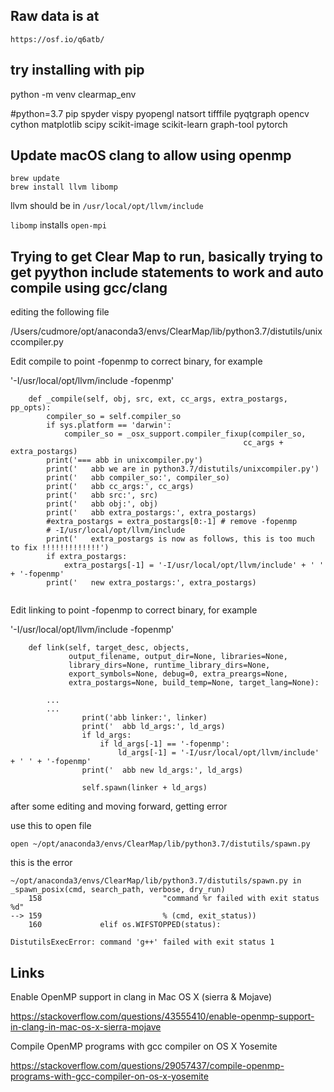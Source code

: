 ## Raw data is at

```
https://osf.io/q6atb/
```

## try installing with pip

python -m venv clearmap_env

#python=3.7
pip
spyder
vispy
pyopengl
natsort
tifffile
pyqtgraph
opencv
cython
matplotlib
scipy
scikit-image
scikit-learn
graph-tool
pytorch

## Update macOS clang to allow using openmp

```
brew update
brew install llvm libomp 
```

llvm should be in `/usr/local/opt/llvm/include`

`libomp` installs `open-mpi`

## Trying to get Clear Map to run, basically trying to get pyython include statements to work and auto compile using gcc/clang

editing the following file

/Users/cudmore/opt/anaconda3/envs/ClearMap/lib/python3.7/distutils/unixccompiler.py

Edit compile to point -fopenmp to correct binary, for example

'-I/usr/local/opt/llvm/include -fopenmp'


```
    def _compile(self, obj, src, ext, cc_args, extra_postargs, pp_opts):
        compiler_so = self.compiler_so
        if sys.platform == 'darwin':
            compiler_so = _osx_support.compiler_fixup(compiler_so,
                                                    cc_args + extra_postargs)
        print('=== abb in unixcompiler.py')
        print('   abb we are in python3.7/distutils/unixcompiler.py')
        print('   abb compiler_so:', compiler_so)
        print('   abb cc_args:', cc_args)
        print('   abb src:', src)
        print('   abb obj:', obj)
        print('   abb extra_postargs:', extra_postargs)
        #extra_postargs = extra_postargs[0:-1] # remove -fopenmp
        # -I/usr/local/opt/llvm/include
        print('   extra_postargs is now as follows, this is too much to fix !!!!!!!!!!!!!')
        if extra_postargs:
        	extra_postargs[-1] = '-I/usr/local/opt/llvm/include' + ' ' + '-fopenmp'
        print('   new extra_postargs:', extra_postargs)
        
```

Edit linking to point -fopenmp to correct binary, for example

'-I/usr/local/opt/llvm/include -fopenmp'

```
    def link(self, target_desc, objects,
             output_filename, output_dir=None, libraries=None,
             library_dirs=None, runtime_library_dirs=None,
             export_symbols=None, debug=0, extra_preargs=None,
             extra_postargs=None, build_temp=None, target_lang=None):

		...
		...
                print('abb linker:', linker)
                print('  abb ld_args:', ld_args)
                if ld_args:
        	        if ld_args[-1] == '-fopenmp':
        	        	ld_args[-1] = '-I/usr/local/opt/llvm/include' + ' ' + '-fopenmp'
                print('  abb new ld_args:', ld_args)

                self.spawn(linker + ld_args)

```

after some editing and moving forward, getting error

use this to open file

```
open ~/opt/anaconda3/envs/ClearMap/lib/python3.7/distutils/spawn.py
```

this is the error

```
~/opt/anaconda3/envs/ClearMap/lib/python3.7/distutils/spawn.py in _spawn_posix(cmd, search_path, verbose, dry_run)
    158                           "command %r failed with exit status %d"
--> 159                           % (cmd, exit_status))
    160             elif os.WIFSTOPPED(status):

DistutilsExecError: command 'g++' failed with exit status 1
```

## Links

Enable OpenMP support in clang in Mac OS X (sierra & Mojave)

https://stackoverflow.com/questions/43555410/enable-openmp-support-in-clang-in-mac-os-x-sierra-mojave

Compile OpenMP programs with gcc compiler on OS X Yosemite

https://stackoverflow.com/questions/29057437/compile-openmp-programs-with-gcc-compiler-on-os-x-yosemite